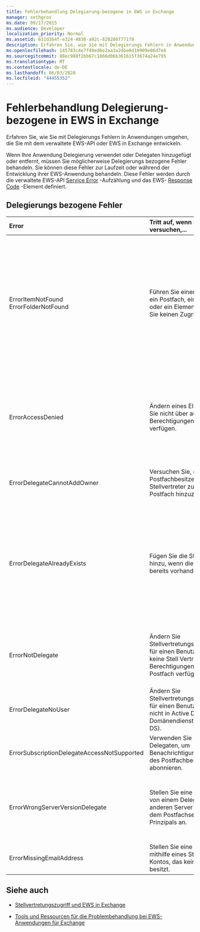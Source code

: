 ```yaml
---
title: Fehlerbehandlung Delegierung-bezogene in EWS in Exchange
manager: sethgros
ms.date: 09/17/2015
ms.audience: Developer
localization_priority: Normal
ms.assetid: 631d364f-e324-4838-a92c-820286f771f8
description: Erfahren Sie, wie Sie mit Delegierungs Fehlern in Anwendungen umgehen, die Sie mit dem verwaltete EWS-API oder EWS in Exchange entwickeln.
ms.openlocfilehash: 145783c4e7f49ed6e2aa3a2dbe0d10909e06d7e8
ms.sourcegitcommit: 88ec988f2bb67c1866d06b361615f3674a24e795
ms.translationtype: MT
ms.contentlocale: de-DE
ms.lasthandoff: 06/03/2020
ms.locfileid: "44455352"
---
```

# <a name="handling-delegation-related-errors-in-ews-in-exchange"></a>Fehlerbehandlung Delegierung-bezogene in EWS in Exchange

Erfahren Sie, wie Sie mit Delegierungs Fehlern in Anwendungen umgehen, die Sie mit dem verwaltete EWS-API oder EWS in Exchange entwickeln.
  
Wenn Ihre Anwendung Delegierung verwendet oder Delegaten hinzugefügt oder entfernt, müssen Sie möglicherweise Delegierungs bezogene Fehler behandeln. Sie können diese Fehler zur Laufzeit oder während der Entwicklung ihrer EWS-Anwendung behandeln. Diese Fehler werden durch die verwaltete EWS-API [Service Error](https://msdn.microsoft.com/library/microsoft.exchange.webservices.data.serviceerror%28v=exchg.80%29.aspx) -Aufzählung und das EWS- [Response Code](https://msdn.microsoft.com/library/4b84d670-74c9-4d6d-84e7-f0a9f76f0d93%28Office.15%29.aspx) -Element definiert. 
  
## <a name="delegation-related-errors"></a>Delegierungs bezogene Fehler

|**Error**|**Tritt auf, wenn Sie versuchen,...**|**Behandeln von...**|
|:-----|:-----|:-----|
|ErrorItemNotFound  <br/> ErrorFolderNotFound  <br/> |Führen Sie einen Vorgang für ein Postfach, einen Ordner oder ein Element aus, auf das Sie keinen Zugriff haben.  <br/> |Aktualisieren der Berechtigungen der Stellvertretung, damit diese auf den Ordner oder das Element zugreifen können, indem Sie die [UpdateDelegates](https://msdn.microsoft.com/library/microsoft.exchange.webservices.data.exchangeservice.updatedelegates%28v=exchg.80%29.aspx) verwaltete EWS-API-Methode oder den [UpdateDelegate](https://msdn.microsoft.com/library/03f618ac-ad1a-4772-9b81-c5bb0f12d6ab%28Office.15%29.aspx) -EWS-Vorgang aufrufen und dann die Anforderung erneut ausprobieren.  <br/> |
|ErrorAccessDenied  <br/> |Ändern eines Elements, für das Sie nicht über ausreichende Berechtigungen zum Ändern verfügen.  <br/> |Aktualisieren der Stell Vertretungs Berechtigungen durch Aufrufen der **UpdateDelegate** verwaltete EWS-API-Methode oder des **UpdateDelegate** -EWS-Vorgangs und erneutes Testen der Anforderung.  <br/> |
|ErrorDelegateCannotAddOwner  <br/> |Versuchen Sie, den Postfachbesitzer als Stellvertreter zu Ihrem eigenen Postfach hinzuzufügen.  <br/> |[Hinzufügen eines anderen Benutzers als Stellvertreter](how-to-add-and-remove-delegates-by-using-ews-in-exchange.md), nicht des Postfachbesitzers.  <br/> |
|ErrorDelegateAlreadyExists  <br/> |Fügen Sie die Stellvertretung hinzu, wenn die Stellvertretung bereits vorhanden ist.  <br/> |Nichts zu tun, da die Stellvertretung bereits für den Postfachbesitzer vorhanden ist. Wenn Sie versuchen, die Berechtigungen eines vorhandenen Delegaten zu ändern, verwenden Sie die **UpdateDelegates** -Methode oder den **UpdateDelegate** -Vorgang.  <br/> |
|ErrorNotDelegate  <br/> |Ändern Sie Stellvertretungsberechtigungen für einen Benutzer, der über keine Stell Vertretungs Berechtigungen für das Postfach verfügt.  <br/> |[Hinzufügen des Benutzers als Stellvertreter](how-to-add-and-remove-delegates-by-using-ews-in-exchange.md) für das Postfach, bevor versucht wird, seine Berechtigungen zu aktualisieren oder zu entfernen.  <br/> |
|ErrorDelegateNoUser  <br/> |Ändern Sie Stellvertretungsberechtigungen für einen Benutzer, der sich nicht in Active Directory Domänendienst befindet (AD DS).  <br/> |Erstellen des Benutzers in AD DS oder korrigieren der Stellvertreter Informationen in der Anforderung.  <br/> |
|ErrorSubscriptionDelegateAccessNotSupported  <br/> |Verwenden Sie einen Delegaten, um Benachrichtigungen im Namen des Postfachbesitzers zu abonnieren.  <br/> |Abonnieren von Benachrichtigungen als Postfachbesitzer.  <br/> |
|ErrorWrongServerVersionDelegate  <br/> |Stellen Sie eine Anforderung von einem Delegaten mit einer anderen Server Version als dem Postfachserver des Prinzipals an.  <br/> |Verwenden einer Stellvertretung oder Hinzufügen einer Stellvertretung, deren Postfach dieselbe Server Version wie der Postfachbesitzer hat.  <br/> |
|ErrorMissingEmailAddress  <br/> |Stellen Sie eine Anforderung mithilfe eines Stellvertretungs Kontos, das kein Postfach besitzt.  <br/> |Hinzufügen eines Postfachs zum Konto des Stellvertreters.  <br/> |
   
## <a name="see-also"></a>Siehe auch


- [Stellvertretungszugriff und EWS in Exchange](delegate-access-and-ews-in-exchange.md)
    
- [Tools und Ressourcen für die Problembehandlung bei EWS-Anwendungen für Exchange](tools-and-resources-for-troubleshooting-ews-applications-for-exchange.md)
    

